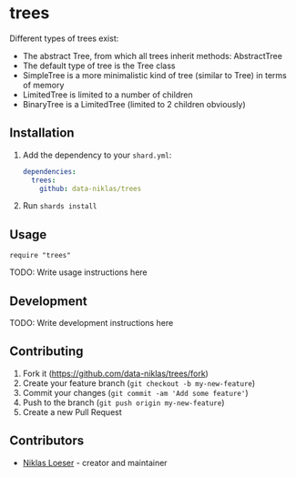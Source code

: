 # trees

Different types of trees exist:
- The abstract Tree, from which all trees inherit methods: AbstractTree
- The default type of tree is the Tree class
- SimpleTree is a more minimalistic kind of tree (similar to Tree) in terms of memory
- LimitedTree is limited to a number of children
- BinaryTree is a LimitedTree (limited to 2 children obviously)

## Installation

1. Add the dependency to your `shard.yml`:

   ```yaml
   dependencies:
     trees:
       github: data-niklas/trees
   ```

2. Run `shards install`

## Usage

```crystal
require "trees"
```

TODO: Write usage instructions here

## Development

TODO: Write development instructions here

## Contributing

1. Fork it (<https://github.com/data-niklas/trees/fork>)
2. Create your feature branch (`git checkout -b my-new-feature`)
3. Commit your changes (`git commit -am 'Add some feature'`)
4. Push to the branch (`git push origin my-new-feature`)
5. Create a new Pull Request

## Contributors

- [Niklas Loeser](https://github.com/data-niklas) - creator and maintainer
